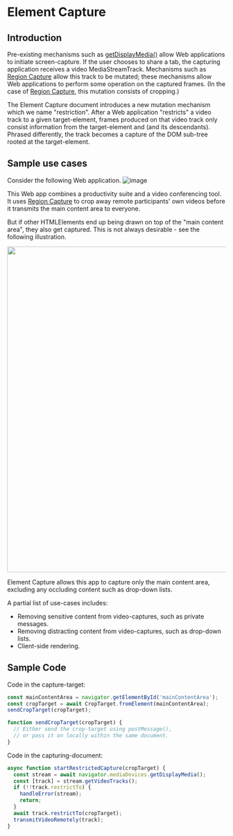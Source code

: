 # Element Capture

## Introduction
Pre-existing mechanisms such as [getDisplayMedia()](https://www.w3.org/TR/screen-capture/#dom-mediadevices-getdisplaymedia) allow Web applications to initiate screen-capture. If the user chooses to share a tab, the capturing application receives a video MediaStreamTrack. Mechanisms such as [Region Capture](https://w3c.github.io/mediacapture-region/) allow this track to be mutated; these mechanisms allow Web applications to perform some operation on the captured frames. (In the case of [Region Capture](https://w3c.github.io/mediacapture-region/), this mutation consists of cropping.)

The Element Capture document introduces a new mutation mechanism which we name "restriction". After a Web application "restricts" a video track to a given target-element, frames produced on that video track only consist information from the target-element and (and its descendants). Phrased differently, the track becomes a capture of the DOM sub-tree rooted at the target-element.

## Sample use cases

Consider the following Web application.
![image](https://user-images.githubusercontent.com/22117736/227632506-7674f0dc-dcf6-4ebc-9c47-59212cc9ccbc.png)

This Web app combines a productivity suite and a video conferencing tool. It uses [Region Capture](https://w3c.github.io/mediacapture-region/) to crop away remote participants' own videos before it transmits the main content area to everyone.

But if other HTMLElements end up being drawn on top of the "main content area", they also get captured. This is not always desirable - see the following illustration.

<p align="center">
  <img src="https://user-images.githubusercontent.com/22117736/227634359-a98136df-45dd-427d-802f-452be4612862.png" width="750"></img>
</p>

Element Capture allows this app to capture only the main content area, excluding any occluding content such as drop-down lists.

A partial list of use-cases includes:
* Removing sensitive content from video-captures, such as private messages.
* Removing distracting content from video-captures, such as drop-down lists.
* Client-side rendering.

## Sample Code

Code in the capture-target:

```js
const mainContentArea = navigator.getElementById('mainContentArea');
const cropTarget = await CropTarget.fromElement(mainContentArea);
sendCropTarget(cropTarget);

function sendCropTarget(cropTarget) {
  // Either send the crop-target using postMessage(),
  // or pass it on locally within the same document.
}
```

Code in the capturing-document:

```js
async function startRestrictedCapture(cropTarget) {
  const stream = await navigator.mediaDevices.getDisplayMedia();
  const [track] = stream.getVideoTracks();
  if (!!track.restrictTo) {
    handleError(stream);
    return;
  }
  await track.restrictTo(cropTarget);
  transmitVideoRemotely(track);
}
```
